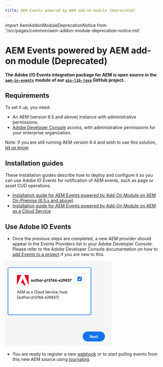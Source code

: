 ```yaml
---
title: AEM Events powered by AEM add-on module (Deprecated)
---
```


import AemAddonModuleDeprecationNotice from '/src/pages/common/aem-addon-module-deprecation-notice.md'

# AEM Events powered by AEM add-on module (Deprecated)

<AemAddonModuleDeprecationNotice />

**The Adobe I/O Events integration package for AEM is open source in the [`aem-io-events`](https://github.com/adobe/aio-lib-java/tree/main/aem/aio_aem_events) module of our [`aio-lib-java`](https://github.com/adobe/aio-lib-java) GitHub project.**.

## Requirements

To set it up, you need:

- An AEM (version 6.5 and above) instance with administrative permissions.
- [Adobe Developer Console](/console) access, with administrative permissions for your enterprise organization.

Note: If you are still running AEM version 6.4 and wish to use this solution, [let us know](https://github.com/adobe/aio-lib-java/issues/104).

## Installation guides

These installation guides describe how to deploy and configure it so you can use Adobe IO Events for notification of AEM events, such as page or asset CUD operations.

- [Installation guide for AEM Events powered by Add-On Module on AEM On-Premise (6.5.x and above)](aem_on_premise_install.md)
- [Installation guide for AEM Events powered by Add-On Module on AEM as a Cloud Service](aem_skyline_install.md)

## Use Adobe IO Events

- Once the previous steps are completed, a new AEM provider should appear in the Events Providers list in your Adobe Developer Console.
Please refer to the Adobe Developer Console documentation on how to [add Events to a project](/developer-console/docs/guides/services/services-add-event/) if you are new to this.

![Adobe Developer Console showing an AEM Events Provider](../../../img/add_skyline_event_provider.png "Adobe Developer Console showing an AEM Events Provider")

- You are ready to register a new [webhook](/src/pages/guides/index.md) or to start pulling events from this new AEM source using [journaling](/src/pages/guides/journaling_intro.md).
